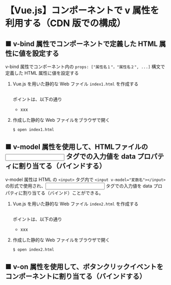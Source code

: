# 【Vue.js】コンポーネントで v 属性を利用する（CDN 版での構成）

## ■ v-bind 属性でコンポーネントで定義した HTML 属性に値を設定する

v-bind 属性でコンポーネント内の `props: ["属性名１"，"属性名２", ...]` 構文で定義した HTML 属性に値を設定する

1. Vue.js を用いた静的な Web ファイル `index1.html` を作成する
	```html
	```

	ポイントは、以下の通り

	- xxx

1. 作成した静的な Web ファイルをブラウザで開く
	```sh
	$ open index1.html
	```


## ■ v-model 属性を使用して、HTMLファイルの <input> タグでの入力値を data プロパティに割り当てる（バインドする）

v-model 属性は HTML の `<input>` タグ内で `<input v-model="変数名"></input>` の形式で使用され、<input> タグでの入力値を data プロパティに割り当てる（バインド）ことができる。

1. Vue.js を用いた静的な Web ファイル `index2.html` を作成する
	```html
	```

	ポイントは、以下の通り

	- xxx

1. 作成した静的な Web ファイルをブラウザで開く
	```sh
	$ open index2.html
	```

## ■ v-on 属性を使用して、ボタンクリックイベントをコンポーネントに割り当てる（バインドする）


